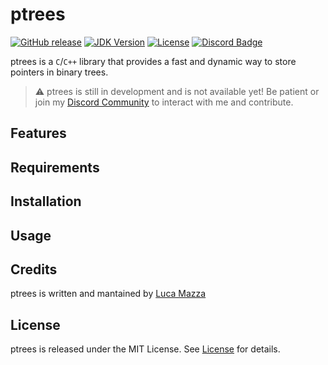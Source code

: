 # ptrees

[![GitHub release](https://img.shields.io/github/v/release/lucamazzza/ptrees?color=green&label=latest%20release&sort=semver&style=for-the-badge)](https://github.com/lucamazzza/ptrees/releases/latest)
[![JDK Version](https://img.shields.io/badge/C%2B%2B-17-blue.svg?logo=cplusplus&style=for-the-badge)](https://en.cppreference.com/w/cpp/17)
[![License](https://img.shields.io/badge/License-MIT-purple?style=for-the-badge)](LICENSE)
[![Discord Badge](https://img.shields.io/discord/1119987238202261664?color=5865F2&label=&logo=discord&logoColor=white&style=for-the-badge)](https://discord.gg/B3yXwmHb2V)

ptrees is a `C`/`C++` library that provides a fast and dynamic way to store pointers in binary trees.

> ⚠️ ptrees is still in development and is not available yet! Be patient or join my [Discord Community](https://discord.gg/B3yXwmHb2V) to interact with me and contribute.

## Features


## Requirements


## Installation


## Usage


## Credits
ptrees is written and mantained by [Luca Mazza](https://mazluc.ch)

## License
ptrees is released under the MIT License.
See [License](LICENSE) for details.
